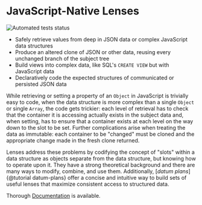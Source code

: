 # JavaScript-Native Lenses

![Automated tests status](https://github.com/PNW-TechPros/js-natural-lenses/actions/workflows/ci-tests.yml/badge.svg)

* Safely retrieve values from deep in JSON data or complex JavaScript data structures
* Produce an altered clone of JSON or other data, reusing every unchanged branch of the subject tree
* Build views into complex data, like SQL's `CREATE VIEW` but with JavaScript data
* Declaratively code the expected structures of communicated or persisted JSON data

While retrieving or setting a property of an `Object` in JavaScript is trivially easy to code, when the data structure is more complex than a single `Object` or single `Array`, the code gets trickier: each level of retrieval has to check that the container it is accessing actually exists in the subject data and, when setting, has to ensure that a container exists at each level on the way down to the slot to be set.  Further complications arise when treating the data as immutable: each container to be "changed" must be cloned and the appropriate change made in the fresh clone returned.

Lenses address these problems by codifying the concept of "slots" within a data structure as objects separate from the data structure, but knowing how to operate upon it.  They have a strong theoretical background and there are many ways to modify, combine, and use them.  Additionally, [*datum plans*]{@tutorial datum-plans} offer a concise and intuitive way to build sets of useful lenses that maximize consistent access to structured data.

Thorough [Documentation](https://PNW-TechPros.github.io/js-natural-lenses) is available.

